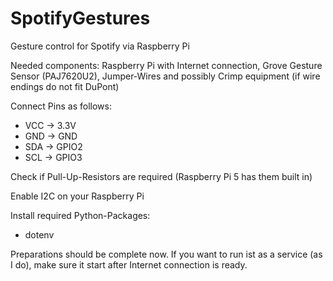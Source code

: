 # SpotifyGestures
Gesture control for Spotify via Raspberry Pi

Needed components: Raspberry Pi with Internet connection, Grove Gesture Sensor (PAJ7620U2), Jumper-Wires and possibly Crimp equipment (if wire endings do not fit DuPont)

Connect Pins as follows:
 - VCC -> 3.3V
 - GND -> GND
 - SDA -> GPIO2
 - SCL -> GPIO3

Check if Pull-Up-Resistors are required (Raspberry Pi 5 has them built in)

Enable I2C on your Raspberry Pi

Install required Python-Packages: 
 - dotenv

Preparations should be complete now. If you want to run ist as a service (as I do), make sure it start after Internet connection is ready.
